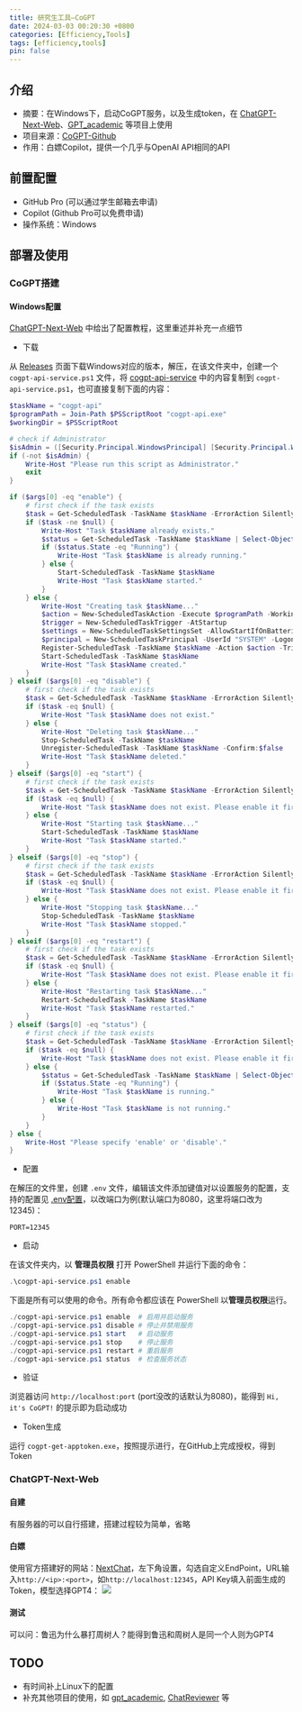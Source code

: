 ```yaml
---
title: 研究生工具—CoGPT
date: 2024-03-03 00:20:30 +0800
categories: [Efficiency,Tools]
tags: [efficiency,tools]
pin: false
---
```



## 介绍

- 摘要：在Windows下，启动CoGPT服务，以及生成token，在 [ChatGPT-Next-Web](https://github.com/ChatGPTNextWeb/ChatGPT-Next-Web)、[GPT_academic](https://github.com/binary-husky/gpt_academic) 等项目上使用
- 项目来源：[CoGPT-Github](https://github.com/Geniucker/CoGPT)
- 作用：白嫖Copilot，提供一个几乎与OpenAI API相同的API

## 前置配置
- GitHub Pro (可以通过学生邮箱去申请)
- Copilot (Github Pro可以免费申请)
- 操作系统：Windows

## 部署及使用

### CoGPT搭建

#### Windows配置
[ChatGPT-Next-Web](https://github.com/ChatGPTNextWeb/ChatGPT-Next-Web) 中给出了配置教程，这里重述并补充一点细节

- 下载

从 [Releases](https://github.com/Geniucker/CoGPT/releases) 页面下载Windows对应的版本，解压，在该文件夹中，创建一个 `cogpt-api-service.ps1` 文件，将 [cogpt-api-service](https://github.com/Geniucker/CoGPT/blob/main/examples/cogpt-api-service.ps1) 中的内容复制到 `cogpt-api-service.ps1`，也可直接复制下面的内容：
```powershell
$taskName = "cogpt-api"
$programPath = Join-Path $PSScriptRoot "cogpt-api.exe"
$workingDir = $PSScriptRoot

# check if Administrator
$isAdmin = ([Security.Principal.WindowsPrincipal] [Security.Principal.WindowsIdentity]::GetCurrent()).IsInRole([Security.Principal.WindowsBuiltInRole] "Administrator")
if (-not $isAdmin) {
    Write-Host "Please run this script as Administrator."
    exit
}

if ($args[0] -eq "enable") {
    # first check if the task exists
    $task = Get-ScheduledTask -TaskName $taskName -ErrorAction SilentlyContinue
    if ($task -ne $null) {
        Write-Host "Task $taskName already exists."
        $status = Get-ScheduledTask -TaskName $taskName | Select-Object State
        if ($status.State -eq "Running") {
            Write-Host "Task $taskName is already running."
        } else {
            Start-ScheduledTask -TaskName $taskName
            Write-Host "Task $taskName started."
        }
    } else {
        Write-Host "Creating task $taskName..."
        $action = New-ScheduledTaskAction -Execute $programPath -WorkingDirectory $workingDir
        $trigger = New-ScheduledTaskTrigger -AtStartup
        $settings = New-ScheduledTaskSettingsSet -AllowStartIfOnBatteries -DontStopIfGoingOnBatteries -StartWhenAvailable -DontStopOnIdleEnd
        $principal = New-ScheduledTaskPrincipal -UserId "SYSTEM" -LogonType ServiceAccount
        Register-ScheduledTask -TaskName $taskName -Action $action -Trigger $trigger -Settings $settings -Principal $principal
        Start-ScheduledTask -TaskName $taskName
        Write-Host "Task $taskName created."
    }
} elseif ($args[0] -eq "disable") {
    # first check if the task exists
    $task = Get-ScheduledTask -TaskName $taskName -ErrorAction SilentlyContinue
    if ($task -eq $null) {
        Write-Host "Task $taskName does not exist."
    } else {
        Write-Host "Deleting task $taskName..."
        Stop-ScheduledTask -TaskName $taskName
        Unregister-ScheduledTask -TaskName $taskName -Confirm:$false
        Write-Host "Task $taskName deleted."
    }
} elseif ($args[0] -eq "start") {
    # first check if the task exists
    $task = Get-ScheduledTask -TaskName $taskName -ErrorAction SilentlyContinue
    if ($task -eq $null) {
        Write-Host "Task $taskName does not exist. Please enable it first."
    } else {
        Write-Host "Starting task $taskName..."
        Start-ScheduledTask -TaskName $taskName
        Write-Host "Task $taskName started."
    }
} elseif ($args[0] -eq "stop") {
    # first check if the task exists
    $task = Get-ScheduledTask -TaskName $taskName -ErrorAction SilentlyContinue
    if ($task -eq $null) {
        Write-Host "Task $taskName does not exist. Please enable it first."
    } else {
        Write-Host "Stopping task $taskName..."
        Stop-ScheduledTask -TaskName $taskName
        Write-Host "Task $taskName stopped."
    }
} elseif ($args[0] -eq "restart") {
    # first check if the task exists
    $task = Get-ScheduledTask -TaskName $taskName -ErrorAction SilentlyContinue
    if ($task -eq $null) {
        Write-Host "Task $taskName does not exist. Please enable it first."
    } else {
        Write-Host "Restarting task $taskName..."
        Restart-ScheduledTask -TaskName $taskName
        Write-Host "Task $taskName restarted."
    }
} elseif ($args[0] -eq "status") {
    # first check if the task exists
    $task = Get-ScheduledTask -TaskName $taskName -ErrorAction SilentlyContinue
    if ($task -eq $null) {
        Write-Host "Task $taskName does not exist. Please enable it first."
    } else {
        $status = Get-ScheduledTask -TaskName $taskName | Select-Object State
        if ($status.State -eq "Running") {
            Write-Host "Task $taskName is running."
        } else {
            Write-Host "Task $taskName is not running."
        }
    }
} else {
    Write-Host "Please specify 'enable' or 'disable'."
}
```

- 配置

在解压的文件里，创建 `.env` 文件，编辑该文件添加键值对以设置服务的配置，支持的配置见 [.env配置](https://blog.geniucker.top/2024/01/26/%E9%80%9A%E8%BF%87-GitHub-Copilot-%E5%85%8D%E8%B4%B9%E4%BD%BF%E7%94%A8-gpt-4/#%E9%85%8D%E7%BD%AE)，以改端口为例(默认端口为8080，这里将端口改为12345)：
```
PORT=12345
```

- 启动

在该文件夹内，以 **管理员权限** 打开 PowerShell 并运行下面的命令：
```powershell
.\cogpt-api-service.ps1 enable
```
下面是所有可以使用的命令。所有命令都应该在 PowerShell 以**管理员权限**运行。
```powershell
./cogpt-api-service.ps1 enable  # 启用并启动服务
./copgt-api-service.ps1 disable # 停止并禁用服务
./cogpt-api-service.ps1 start   # 启动服务
./cogpt-api-service.ps1 stop    # 停止服务
./cogpt-api-service.ps1 restart # 重启服务
./cogpt-api-service.ps1 status  # 检查服务状态
```

- 验证

浏览器访问 `http://localhost:port` (port没改的话默认为8080)，能得到 `Hi, it's CoGPT!` 的提示即为启动成功

- Token生成

运行 `cogpt-get-apptoken.exe`，按照提示进行，在GitHub上完成授权，得到Token

### ChatGPT-Next-Web
#### 自建
有服务器的可以自行搭建，搭建过程较为简单，省略
#### 白嫖
使用官方搭建好的网站：[NextChat](https://app.nextchat.dev/)，左下角设置，勾选自定义EndPoint，URL输入`http://<ip>:<port>`，如`http://localhost:12345`，API Key填入前面生成的Token，模型选择GPT4：
![](https://cdn.jsdelivr.net/gh/Country-If/Typora-images/img/202403042058900.png)
#### 测试
可以问：鲁迅为什么暴打周树人？能得到鲁迅和周树人是同一个人则为GPT4


## TODO
- 有时间补上Linux下的配置
- 补充其他项目的使用，如 [gpt_academic](https://github.com/binary-husky/gpt_academic), [ChatReviewer](https://github.com/nishiwen1214/ChatReviewer) 等
